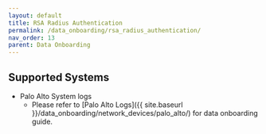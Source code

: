 ```yaml
---
layout: default
title: RSA Radius Authentication
permalink: /data_onboarding/rsa_radius_authentication/
nav_order: 13
parent: Data Onboarding
---
```


## Supported Systems

* Palo Alto System logs
    * Please refer to [Palo Alto Logs]({{ site.baseurl }}/data_onboarding/network_devices/palo_alto/) for data onboarding guide.

